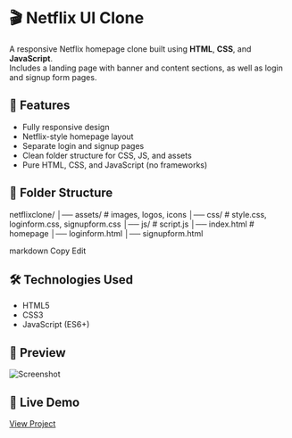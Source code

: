 # 🎬 Netflix UI Clone

A responsive Netflix homepage clone built using **HTML**, **CSS**, and **JavaScript**.  
Includes a landing page with banner and content sections, as well as login and signup form pages.

## 🚀 Features
- Fully responsive design
- Netflix-style homepage layout
- Separate login and signup pages
- Clean folder structure for CSS, JS, and assets
- Pure HTML, CSS, and JavaScript (no frameworks)

## 📂 Folder Structure
netflixclone/
│── assets/ # images, logos, icons
│── css/ # style.css, loginform.css, signupform.css
│── js/ # script.js
│── index.html # homepage
│── loginform.html
│── signupform.html

markdown
Copy
Edit

## 🛠️ Technologies Used
- HTML5
- CSS3
- JavaScript (ES6+)

## 📸 Preview
![Screenshot](assets/screenshot.png)

## 🔗 Live Demo
[View Project](https://github.com/NamanJain-git/Netflix-UI-Clone.git)
